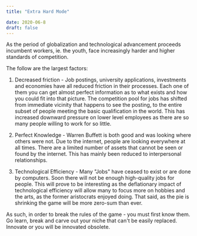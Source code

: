 ```yaml
---
title: "Extra Hard Mode"

date: 2020-06-8
draft: false
---
```


As the period of globalization and technological advancement proceeds incumbent workers, ie. the youth, face increasingly harder and higher standards of competition.

The follow are the largest factors:

1) Decreased friction - Job postings, university applications, investments and economies have all reduced friction in their processes. Each one of them you can get almost perfect information as to what exists and how you could fit into that picture. The competition pool for jobs has shifted from immediate vicinity that happens to see the posting, to the entire subset of people meeting the basic qualification in the world. This has increased downward pressure on lower level employees as there are so many people willing to work for so little.

2) Perfect Knowledge - Warren Buffett is both good and was looking where others were not. Due to the internet, people are looking everywhere at all times. There are a limited number of assets that cannot be seen or found by the internet. This has mainly been reduced to interpersonal relationships.

3) Technological Efficiency - Many "Jobs" have ceased to exist or are done by computers. Soon there will not be enough high-quality jobs for people. This will prove to be interesting as the deflationary impact of technological efficiency will allow many to focus more on hobbies and the arts, as the former aristocrats enjoyed doing. That said, as the pie is shrinking the game will be more zero-sum than ever.

As such, in order to break the rules of the game - you must first know them. Go learn, break and carve out your niche that can't be easily replaced. Innovate or you will be innovated obsolete.
